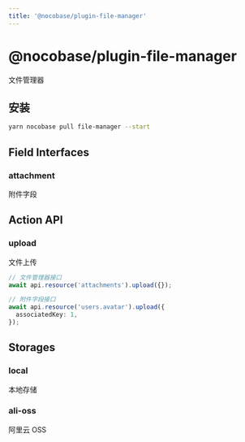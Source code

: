 ```yaml
---
title: '@nocobase/plugin-file-manager'
---
```


# @nocobase/plugin-file-manager

文件管理器

## 安装

```bash
yarn nocobase pull file-manager --start
```

## Field Interfaces

### attachment

附件字段

## Action API

### upload

文件上传

```ts
// 文件管理器接口
await api.resource('attachments').upload({});

// 附件字段接口
await api.resource('users.avatar').upload({
  associatedKey: 1,
});
```

## Storages

### local

本地存储

### ali-oss

阿里云 OSS
